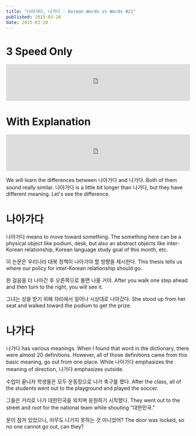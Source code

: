 ```yaml
---
title: "나아가다, 나가다 - Korean Words vs Words #21"
published: 2015-03-20
date: 2015-03-20
---
```


#  3 Speed Only

<iframe id="audio_iframe" src="https://www.podbean.com/media/player/qbirk-54af40/initByJs/1/auto/1?skin=8" width="100%" height="100" frameborder="0" scrolling="no"></iframe>

#  With Explanation

<iframe id="audio_iframe" src="https://www.podbean.com/media/player/634se-54af42/initByJs/1/auto/1?skin=8" width="100%" height="100" frameborder="0" scrolling="no"></iframe>

We will learn the differences between 나아가다 and 나가다. Both of them sound really similar. 나아가다 is a little bit longer than 나가다, but they have different meaning. Let's see the difference.

#  나아가다

나아가다 means to move toward something. The something here can be a physical object like podium, desk, but also an abstract objects like inter-Korean relationship, Korean language study goal of this month, etc.

이 논문은 우리나라 대북 정책이 나아가야 할 방향을 제시한다.
This thesis tells us where our policy for inter-Korean relationship should go.

한 걸음을 더 나아간 후 오른쪽으로 돌면 나올 거야.
After you walk one step ahead and then turn to the right, you will see it.

그녀는 상을 받기 위해 자리에서 일어나 시상대로 나아갔다.
She stood up from her seat and walked toward the podium to get the prize.

#  나가다

나가다 has various meanings. When I found that word in the dictionary, there were almost 20 definitions. However, all of those definitions came from this basic meaning, go out from one place. While 나아가다 emphasizes the meaning of direction, 나가다 emphasizes outside.

수업이 끝나자 학생들은 모두 운동장으로 나가 축구를 했다.
After the class, all of the students went out to the playground and played the soccer.

그들은 거리로 나가 대한민국을 외치며 응원하기 시작했다.
They went out to the street and root for the national team while shouting "대한민국."

문이 잠겨 있었으니, 아무도 나가지 못하는 것 아니었어?
The door was locked, so no one cannot go out, can they?